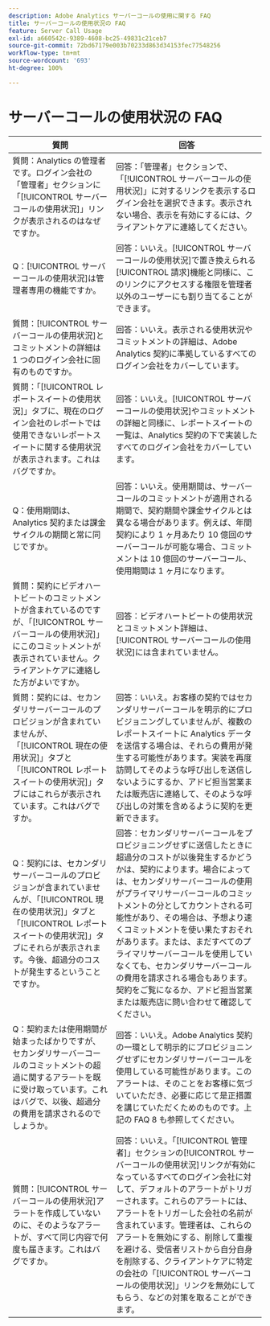 ```yaml
---
description: Adobe Analytics サーバーコールの使用に関する FAQ
title: サーバーコールの使用状況の FAQ
feature: Server Call Usage
exl-id: a660542c-9389-4608-bc25-49831c21ceb7
source-git-commit: 72bd67179e003b70233d863d34153fec77548256
workflow-type: tm+mt
source-wordcount: '693'
ht-degree: 100%

---
```


# サーバーコールの使用状況の FAQ

| 質問 | 回答 |
|--- |--- |
| 質問：Analytics の管理者です。ログイン会社の「管理者」セクションに「[!UICONTROL サーバーコールの使用状況]」リンクが表示されるのはなぜですか。 | 回答：「管理者」セクションで、「[!UICONTROL サーバーコールの使用状況]」に対するリンクを表示するログイン会社を選択できます。表示されない場合、表示を有効にするには、クライアントケアに連絡してください。 |
| Q：[!UICONTROL サーバーコールの使用状況]は管理者専用の機能ですか。 | 回答：いいえ。[!UICONTROL サーバーコールの使用状況]で置き換えられる[!UICONTROL 請求]機能と同様に、このリンクにアクセスする権限を管理者以外のユーザーにも割り当てることができます。 |
| 質問：[!UICONTROL サーバーコールの使用状況]とコミットメントの詳細は 1 つのログイン会社に固有のものですか。 | 回答：いいえ。表示される使用状況やコミットメントの詳細は、Adobe Analytics 契約に準拠しているすべてのログイン会社をカバーしています。 |
| 質問：「[!UICONTROL レポートスイートの使用状況]」タブに、現在のログイン会社のレポートでは使用できないレポートスイートに関する使用状況が表示されます。これはバグですか。 | 回答：いいえ。[!UICONTROL サーバーコールの使用状況]やコミットメントの詳細と同様に、レポートスイートの一覧は、Analytics 契約の下で実装したすべてのログイン会社をカバーしています。 |
| Q：使用期間は、Analytics 契約または課金サイクルの期間と常に同じですか。 | 回答：いいえ。使用期間は、サーバーコールのコミットメントが適用される期間で、契約期間や課金サイクルとは異なる場合があります。例えば、年間契約により 1 ヶ月あたり 10 億回のサーバーコールが可能な場合、コミットメントは 10 億回のサーバーコール、使用期間は 1 ヶ月になります。 |
| 質問：契約にビデオハートビートのコミットメントが含まれているのですが、「[!UICONTROL サーバーコールの使用状況]」にこのコミットメントが表示されていません。クライアントケアに連絡した方がよいですか。 | 回答：ビデオハートビートの使用状況とコミットメント詳細は、[!UICONTROL サーバーコールの使用状況]には含まれていません。 |
| 質問：契約には、セカンダリサーバーコールのプロビジョンが含まれていませんが、「[!UICONTROL 現在の使用状況]」タブと「[!UICONTROL レポートスイートの使用状況]」タブにはこれらが表示されています。これはバグですか。 | 回答：いいえ。お客様の契約ではセカンダリサーバーコールを明示的にプロビジョニングしていませんが、複数のレポートスイートに Analytics データを送信する場合は、それらの費用が発生する可能性があります。実装を再度訪問してそのような呼び出しを送信しないようにするか、アドビ担当営業または販売店に連絡して、そのような呼び出しの対策を含めるように契約を更新できます。 |
| Q：契約には、セカンダリサーバーコールのプロビジョンが含まれていませんが、「[!UICONTROL 現在の使用状況]」タブと「[!UICONTROL レポートスイートの使用状況]」タブにそれらが表示されます。今後、超過分のコストが発生するということですか。 | 回答：セカンダリサーバーコールをプロビジョニングせずに送信したときに超過分のコストが以後発生するかどうかは、契約によります。場合によっては、セカンダリサーバーコールの使用がプライマリサーバーコールのコミットメントの分としてカウントされる可能性があり、その場合は、予想より速くコミットメントを使い果たすおそれがあります。または、まだすべてのプライマリサーバーコールを使用していなくても、セカンダリサーバーコールの費用を請求される場合もあります。契約をご覧になるか、アドビ担当営業または販売店に問い合わせて確認してください。 |
| Q：契約または使用期間が始まったばかりですが、セカンダリサーバーコールのコミットメントの超過に関するアラートを既に受け取っています。これはバグで、以後、超過分の費用を請求されるのでしょうか。 | 回答：いいえ。Adobe Analytics 契約の一環として明示的にプロビジョニングせずにセカンダリサーバーコールを使用している可能性があります。このアラートは、そのことをお客様に気づいていただき、必要に応じて是正措置を講じていただくためのものです。上記の FAQ 8 も参照してください。 |
| 質問：[!UICONTROL サーバーコールの使用状況]アラートを作成していないのに、そのようなアラートが、すべて同じ内容で何度も届きます。これはバグですか。 | 回答：いいえ。「[!UICONTROL 管理者]」セクションの[!UICONTROL サーバーコールの使用状況]リンクが有効になっているすべてのログイン会社に対して、デフォルトのアラートがトリガーされます。これらのアラートには、アラートをトリガーした会社の名前が含まれています。管理者は、これらのアラートを無効にする、削除して重複を避ける、受信者リストから自分自身を削除する、クライアントケアに特定の会社の「[!UICONTROL サーバーコールの使用状況]」リンクを無効にしてもらう、などの対策を取ることができます。 |
